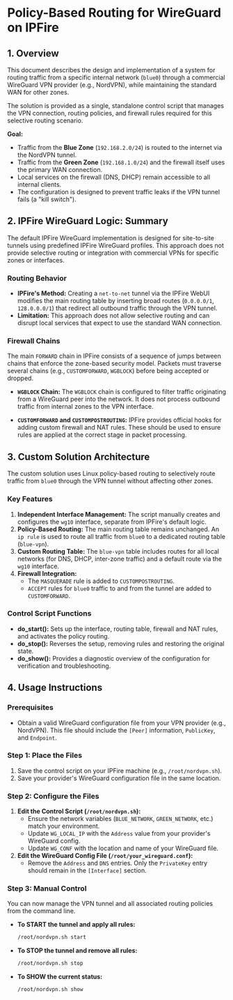 # Policy-Based Routing for WireGuard on IPFire

## 1. Overview

This document describes the design and implementation of a system for routing traffic from a specific internal network (`blue0`) through a commercial WireGuard VPN provider (e.g., NordVPN), while maintaining the standard WAN for other zones.

The solution is provided as a single, standalone control script that manages the VPN connection, routing policies, and firewall rules required for this selective routing scenario.

**Goal:**
- Traffic from the **Blue Zone** (`192.168.2.0/24`) is routed to the internet via the NordVPN tunnel.
- Traffic from the **Green Zone** (`192.168.1.0/24`) and the firewall itself uses the primary WAN connection.
- Local services on the firewall (DNS, DHCP) remain accessible to all internal clients.
- The configuration is designed to prevent traffic leaks if the VPN tunnel fails (a "kill switch").

## 2. IPFire WireGuard Logic: Summary

The default IPFire WireGuard implementation is designed for site-to-site tunnels using predefined IPFire WireGuard profiles. This approach does not provide selective routing or integration with commercial VPNs for specific zones or interfaces.

### Routing Behavior

- **IPFire's Method:** Creating a `net-to-net` tunnel via the IPFire WebUI modifies the main routing table by inserting broad routes (`0.0.0.0/1`, `128.0.0.0/1`) that redirect all outbound traffic through the VPN tunnel.
- **Limitation:** This approach does not allow selective routing and can disrupt local services that expect to use the standard WAN connection.

### Firewall Chains

The main `FORWARD` chain in IPFire consists of a sequence of jumps between chains that enforce the zone-based security model. Packets must traverse several chains (e.g., `CUSTOMFORWARD`, `WGBLOCK`) before being accepted or dropped.

- **`WGBLOCK` Chain:** The `WGBLOCK` chain is configured to filter traffic originating from a WireGuard peer into the network. It does not process outbound traffic from internal zones to the VPN interface.

- **`CUSTOMFORWARD` and `CUSTOMPOSTROUTING`:** IPFire provides official hooks for adding custom firewall and NAT rules. These should be used to ensure rules are applied at the correct stage in packet processing.

## 3. Custom Solution Architecture

The custom solution uses Linux policy-based routing to selectively route traffic from `blue0` through the VPN tunnel without affecting other zones.

### Key Features

1. **Independent Interface Management:** The script manually creates and configures the `wg10` interface, separate from IPFire's default logic.
2. **Policy-Based Routing:** The main routing table remains unchanged. An `ip rule` is used to route all traffic from `blue0` to a dedicated routing table (`blue-vpn`).
3. **Custom Routing Table:** The `blue-vpn` table includes routes for all local networks (for DNS, DHCP, inter-zone traffic) and a default route via the `wg10` interface.
4. **Firewall Integration:**
   - The `MASQUERADE` rule is added to `CUSTOMPOSTROUTING`.
   - `ACCEPT` rules for `blue0` traffic to and from the tunnel are added to `CUSTOMFORWARD`.

### Control Script Functions

- **do_start():** Sets up the interface, routing table, firewall and NAT rules, and activates the policy routing.
- **do_stop():** Reverses the setup, removing rules and restoring the original state.
- **do_show():** Provides a diagnostic overview of the configuration for verification and troubleshooting.

## 4. Usage Instructions

### Prerequisites

- Obtain a valid WireGuard configuration file from your VPN provider (e.g., NordVPN). This file should include the `[Peer]` information, `PublicKey`, and `Endpoint`.

### Step 1: Place the Files

1. Save the control script on your IPFire machine (e.g., `/root/nordvpn.sh`).
2. Save your provider's WireGuard configuration file in the same location.

### Step 2: Configure the Files

1. **Edit the Control Script (`/root/nordvpn.sh`):**
   - Ensure the network variables (`BLUE_NETWORK`, `GREEN_NETWORK`, etc.) match your environment.
   - Update `WG_LOCAL_IP` with the `Address` value from your provider's WireGuard config.
   - Update `WG_CONF` with the location and name of your WireGuard file.
2. **Edit the WireGuard Config File (`/root/your_wireguard.conf`):**
   - Remove the `Address` and `DNS` entries. Only the `PrivateKey` entry should remain in the `[Interface]` section.

### Step 3: Manual Control

You can now manage the VPN tunnel and all associated routing policies from the command line.

- **To START the tunnel and apply all rules:**
  ```bash
  /root/nordvpn.sh start
  ```
- **To STOP the tunnel and remove all rules:**
  ```bash
  /root/nordvpn.sh stop
  ```
- **To SHOW the current status:**
  ```bash
  /root/nordvpn.sh show
  ```